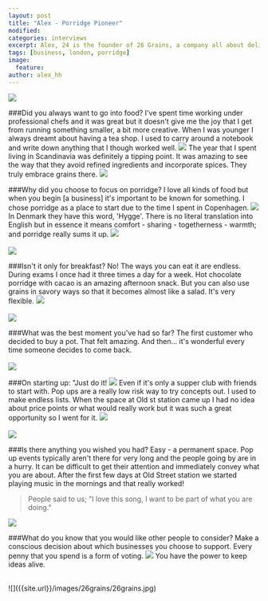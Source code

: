 ```yaml
---
layout: post
title: "Alex - Porridge Pioneer"
modified:
categories: interviews
excerpt: Alex, 24 is the founder of 26 Grains, a company all about delicious wholesome grain based dishes. She pops up all over London. Find her @26grains
tags: [business, london, porridge]
image:
  feature:
author: alex_hh
---
```

![]({{site.url}}/images/26grains/porridge3.png)
<br>

###Did you always want to go into food?
I've spent time working under professional chefs and it was great but it doesn't give me the joy that I get from running something smaller, a bit more creative. When I was younger I always dreamt about having a tea shop. <span data-clip="argentina" class='hover_clip'>I used to carry around a notebook and write down anything that I though worked well. <img src="{{site.url}}/images/speaker.png"></span>  The year that I spent living in Scandinavia was definitely a tipping point. It was amazing to see the way that they avoid refined ingredients and incorporate spices.<span class='hover_clip' data-clip="copenhagen"> They truly embrace grains there. <img src="{{site.url}}/images/speaker.png"></span>

###Why did you choose to focus on porridge?
I love all kinds of food but when you begin [a business] it's important to be known for something. <span data-clip="bacon" class='hover_clip'>I chose porridge as a place to start due to the time I spent in Copenhagen. <img src="{{site.url}}/images/speaker.png"></span> In Denmark they have this word, 'Hygge'. There is no literal translation into English but in essence it means comfort - sharing - togetherness - warmth; <span data-clip="badly" class='hover_clip'>and porridge really sums it up. <img src="{{site.url}}/images/speaker.png"></span>
<br>
<br>
![]({{site.url}}/images/26grains/porridgemany.jpg)

###Isn't it only for breakfast?
No! The ways you can eat it are endless. During exams I once had it three times a day for a week. Hot chocolate porridge with cacao is an amazing afternoon snack. But you can also use grains in savory ways so that it becomes almost like a salad. <span data-clip="flexible" class="hover_clip">It's very flexible. <img src="{{site.url}}/images/speaker.png"></span>
<br>
<br>
![]({{site.url}}/images/26grains/porridgered.jpg)


###What was the best moment you've had so far?
The first customer who decided to buy a pot. That felt amazing. And then... it's wonderful every time someone decides to come back.
<br>
<br>
![]({{site.url}}/images/26grains/popup.jpg)

###On starting up:
<span data-clip="messingup" class="hover_clip">"Just do it! <img src="{{site.url}}/images/speaker.png"></span> Even if it's only a supper club with friends to start with. Pop ups are a really low risk way to try concepts out. I used to make endless lists. When the space at Old st station came up I had no idea about price points or what would really work <span data-clip="herewego" class="hover_clip">but it was such a great opportunity so I went for it. <img src="{{site.url}}/images/speaker.png"></span>
<br>
<br>
![]({{site.url}}/images/26grains/business.jpg)

###Is there anything you wished you had?
Easy - a permanent space. Pop up events typically aren't there for very long and the people going by are in a hurry. It can be difficult to get their attention and immediately convey what you are about. After the first few days at Old Street station we started playing music in the mornings and that really worked!

>People said to us; "I love this song, I want to be part of what you are doing."

![]({{site.url}}/images/26grains/place.jpg)

###What do you know that you would like other people to consider?
Make a conscious decision about which businesses you choose to support. <span data-clip="voting" class="hover_clip">Every penny that you spend is a form of voting. <img src="{{site.url}}/images/speaker.png"></span> You have the power to keep ideas alive.

<br>
![]({{site.url}}/images/26grains/26grains.jpg)

<audio id="argentina">
	<source src="{{site.url}}/assets/audio/alex/argentina_alex.m4a">
</audio>
<audio id="copenhagen">
	<source src="{{site.url}}/assets/audio/alex/copenhagen.m4a">
</audio>
<audio id="bacon">
	<source src="{{site.url}}/assets/audio/alex/bacon.m4a">
</audio>
<audio id="badly">
	<source src="{{site.url}}/assets/audio/alex/badly.m4a">
</audio>
<audio id="flexible">
	<source src="{{site.url}}/assets/audio/alex/flexible.m4a">
</audio>
<audio id="messingup">
	<source src="{{site.url}}/assets/audio/alex/messingup.m4a">
</audio>
<audio id="voting">
	<source src="{{site.url}}/assets/audio/alex/voting.m4a">
</audio>
<audio id="herewego">
	<source src="{{site.url}}/assets/audio/alex/herewego.m4a">
</audio>
